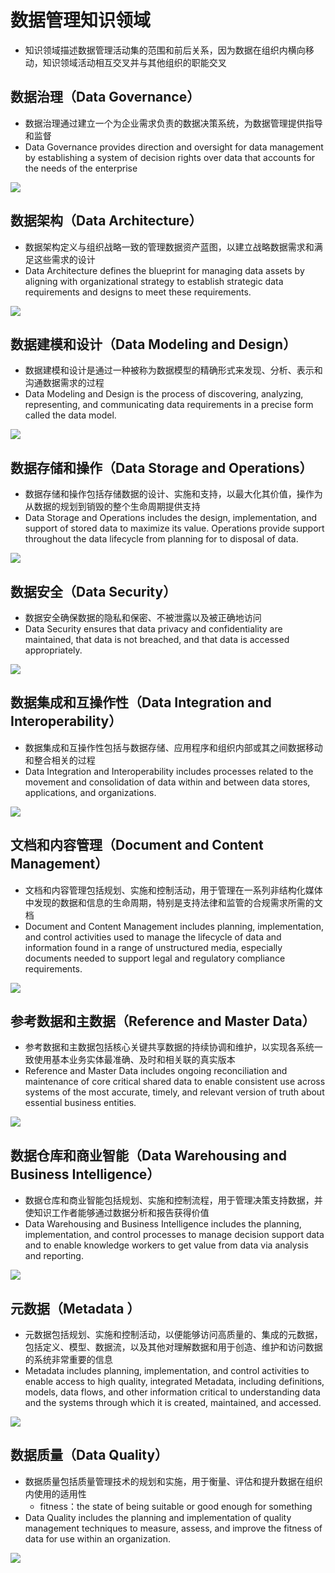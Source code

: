 # **数据管理知识领域**

- 知识领域描述数据管理活动集的范围和前后关系，因为数据在组织内横向移动，知识领域活动相互交叉并与其他组织的职能交叉

## 数据治理（Data Governance）

- 数据治理通过建立一个为企业需求负责的数据决策系统，为数据管理提供指导和监督
- Data Governance provides direction and oversight for data management by establishing a system of decision rights over data that accounts for the needs of the enterprise

![](assets/数据管理的知识领域/数据治理.jpg)

## 数据架构（Data Architecture）

- 数据架构定义与组织战略一致的管理数据资产蓝图，以建立战略数据需求和满足这些需求的设计
- Data Architecture defines the blueprint for managing data assets by aligning with organizational strategy to establish strategic data requirements and designs to meet these requirements.

![](assets/数据管理的知识领域/数据架构.jpg)

## 数据建模和设计（Data Modeling and Design）

- 数据建模和设计是通过一种被称为数据模型的精确形式来发现、分析、表示和沟通数据需求的过程
- Data Modeling and Design is the process of discovering, analyzing, representing, and communicating data requirements in a precise form called the data model.

![](assets/数据管理的知识领域/数据建模和设计.jpg)

## 数据存储和操作（Data Storage and Operations）

- 数据存储和操作包括存储数据的设计、实施和支持，以最大化其价值，操作为从数据的规划到销毁的整个生命周期提供支持
- Data Storage and Operations includes the design, implementation, and support of stored data to maximize its value. Operations provide support throughout the data lifecycle from planning for to disposal of data.

![](assets/数据管理的知识领域/数据存储和操作.jpg)

## 数据安全（Data Security）

- 数据安全确保数据的隐私和保密、不被泄露以及被正确地访问
- Data Security ensures that data privacy and confidentiality are maintained, that data is not breached, and that data is accessed appropriately.

![](assets/数据管理的知识领域/数据安全.jpg)

## 数据集成和互操作性（Data Integration and Interoperability）

- 数据集成和互操作性包括与数据存储、应用程序和组织内部或其之间数据移动和整合相关的过程
- Data Integration and Interoperability includes processes related to the movement and consolidation of data within and between data stores, applications, and organizations.

![](assets/数据管理的知识领域/数据集成和互操作性.jpg)

## 文档和内容管理（Document and Content Management）

- 文档和内容管理包括规划、实施和控制活动，用于管理在一系列非结构化媒体中发现的数据和信息的生命周期，特别是支持法律和监管的合规需求所需的文档
- Document and Content Management includes planning, implementation, and control activities used to manage the lifecycle of data and information found in a range of unstructured media, especially documents needed to support legal and regulatory compliance requirements.

![](assets/数据管理的知识领域/文档和内容管理.jpg)

## 参考数据和主数据（Reference and Master Data）

- 参考数据和主数据包括核心关键共享数据的持续协调和维护，以实现各系统一致使用基本业务实体最准确、及时和相关联的真实版本
- Reference and Master Data includes ongoing reconciliation and maintenance of core critical shared data to enable consistent use across systems of the most accurate, timely, and relevant version of truth about essential business entities.

![](assets/数据管理的知识领域/参考数据和主数据.jpg)

## 数据仓库和商业智能（Data Warehousing and Business Intelligence）

- 数据仓库和商业智能包括规划、实施和控制流程，用于管理决策支持数据，并使知识工作者能够通过数据分析和报告获得价值
- Data Warehousing and Business Intelligence includes the planning, implementation, and control processes to manage decision support data and to enable knowledge workers to get value from data via analysis and reporting.

![](assets/数据管理的知识领域/数据仓库和商业智能.jpg)

## 元数据（Metadata ）

- 元数据包括规划、实施和控制活动，以便能够访问高质量的、集成的元数据，包括定义、模型、数据流，以及其他对理解数据和用于创造、维护和访问数据的系统非常重要的信息
- Metadata includes planning, implementation, and control activities to enable access to high quality, integrated Metadata, including definitions, models, data flows, and other information critical to understanding data and the systems through which it is created, maintained, and accessed.

![](assets/数据管理的知识领域/元数据管理.jpg)

## 数据质量（Data Quality）

- 数据质量包括质量管理技术的规划和实施，用于衡量、评估和提升数据在组织内使用的适用性
  - fitness：the state of being suitable or good enough for something
- Data Quality includes the planning and implementation of quality management techniques to measure, assess, and improve the fitness of data for use within an organization.

![](assets/数据管理的知识领域/数据质量.jpg)